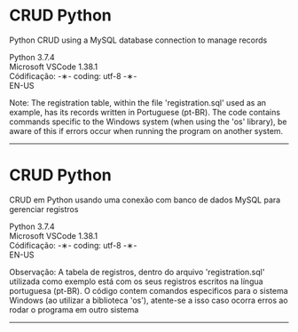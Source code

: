 # CRUD Python

Python CRUD using a MySQL database connection to manage records

Python 3.7.4 </br>
Microsoft VSCode 1.38.1 </br>
Códificação: -&lowast;- coding: utf-8 -&lowast;- </br>
EN-US </br>

Note: The registration table, within the file 'registration.sql' used as an example, has its records written in Portuguese (pt-BR). The code contains commands specific to the Windows system (when using the 'os' library), be aware of this if errors occur when running the program on another system.

-----------------------------------------------------------------------------------------------------------------------------

# CRUD Python

CRUD em Python usando uma conexão com banco de dados MySQL para gerenciar registros

Python 3.7.4 </br>
Microsoft VSCode 1.38.1 </br>
Códificação: -&lowast;- coding: utf-8 -&lowast;- </br>
EN-US </br> 

Observação: A tabela de registros, dentro do arquivo 'registration.sql' utilizada como exemplo está com os seus registros escritos na língua portuguesa (pt-BR). O código contem comandos especificos para o sistema Windows (ao utilizar a biblioteca 'os'), atente-se a isso caso ocorra erros ao rodar o programa em outro sistema 

-----------------------------------------------------------------------------------------------------------------------------
